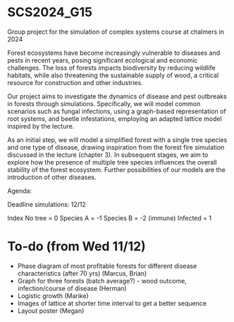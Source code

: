 # SCS2024_G15
Group project for the simulation of complex systems course at chalmers in 2024

Forest ecosystems have become increasingly vulnerable to diseases and pests in recent years, posing significant ecological and economic challenges. 
The loss of forests impacts biodiversity by reducing wildlife habitats, while also threatening the sustainable supply of wood, a critical resource for construction and other industries.

Our project aims to investigate the dynamics of disease and pest outbreaks in forests through simulations. 
Specifically, we will model common scenarios such as fungal infections, using a graph-based representation of root systems, and beetle infestations, employing an adapted lattice model inspired by the lecture.

As an initial step, we will model a simplified forest with a single tree species and one type of disease, drawing inspiration from the forest fire simulation discussed in the lecture (chapter 3).
In subsequent stages, we aim to explore how the presence of multiple tree species influences the overall stability of the forest ecosystem. 
Further possibilities of our models are the introduction of other diseases.

Agenda:

Deadline simulations: 12/12

Index
No tree = 0
Species A = -1
Species B = -2 (immune)
Infected = 1

# To-do (from Wed 11/12)

 - Phase diagram of most profitable forests for different disease characteristics (after 70 yrs) (Marcus, Brian)
 - Graph for three forests (batch average?) - wood outcome, infection/course of disease (Herman)
 - Logistic growth (Marike)
 - Images of lattice at shorter time interval to get a better sequence 
 - Layout poster (Megan)






